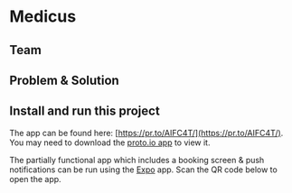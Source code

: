 # Medicus

## Team

## Problem & Solution

## Install and run this project

The app can be found here: [https://pr.to/AIFC4T/](https://pr.to/AIFC4T/). You may need to download the [proto.io app](https://play.google.com/store/apps/details?id=io.proto.player) to view it.

The partially functional app which includes a booking screen & push notifications can be run using the [Expo](https://play.google.com/store/apps/details?id=host.exp.exponent) app. Scan the QR code below to open the app.
